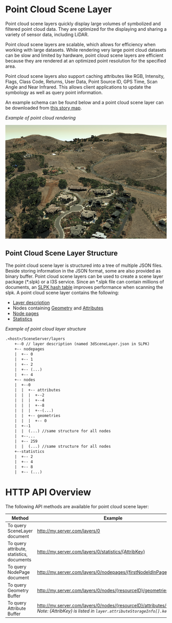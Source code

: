 # Point Cloud Scene Layer

Point cloud scene layers quickly display large volumes of symbolized and filtered point cloud data. They are optimized for the displaying and sharing a variety of sensor data, including LiDAR.  

Point cloud scene layers are scalable, which allows for efficiency when working with large datasets.  While rendering very large point cloud datasets can be slow and limited by hardware, point cloud scene layers are efficient because they are rendered at an optimized point resolution for the specified area. 

Point cloud scene layers also support caching attributes like RGB, Intensity, Flags, Class Code, Returns, User Data, Point Source ID, GPS Time, Scan Angle and Near Infrared.  This allows client applications to update the symbology as well as query point information.

An example schema can be found below and a point cloud scene layer can be downloaded from [this story map](<http://3dcities.maps.arcgis.com/apps/MapSeries/index.html?appid=444de19a88764d58885ea8e211e96ae8>).

*Example of point cloud rendering*

![Point Cloud Scene Layer](../img/point-cloud-scene-layer.png)

## Point Cloud Scene Layer Structure
The point cloud scene layer is structured into a tree of multiple JSON files. Beside storing information in the JSON format, some are also provided as binary buffer. Point cloud scene layers can be used to create a scene layer package (*.slpk) or a I3S service. Since an *.slpk file can contain millions of documents, an [SLPK hash table](slpk_hash_table.pcsl.md) improves performance when scanning the slpk. A point cloud scene layer contains the following:

- [Layer description](layer.pcsl.md)
- Nodes containing [Geometry](defaultGeometrySchema.pcsl.md) and [Attributes](attributeInfo.pcsl.md)
- [Node pages](nodepage.pcsl.md)
- [Statistics](statistics.pcsl.md)

*Example of point cloud layer structure*

```
.<host>/SceneServer/layers
	+--0 // layer description (named 3dSceneLayer.json in SLPK)
	+-- nodepages
	|  +-- 0
	|  +-- 1   
	|  +-- 2  
	|  +-- (...)
	|  +-- 4  
	+-- nodes
	|  +--0
	|  |  +-- attributes
	|  |  |  +--2 
	|  |  |  +--4
	|  |  |  +--8
	|  |  |  +--(...)
	|  |  +-- geometries
	|  |  |  +-- 0
	|  +--1 
	|  |  (...) //same structure for all nodes
	|  +--...
	|  +-- 259
	|  |  (...) //same structure for all nodes
	+--statistics
	|  +-- 2
	|  +-- 4
	|  +-- 8
	|  +-- (...)
```
# HTTP API Overview

The following API methods are available for point cloud scene layer:

|Method|Example|
|------|-------|
|To query SceneLayer document|http://my.server.com/layers/0|
|To query attribute, statistics, documents|http://my.server.com/layers/0/statistics/{AttribKey}|
|To query  NodePage  document|http://my.server.com/layers/0/nodepages/{firstNodeIdInPage} 
|To query  Geometry  Buffer|http://my.server.com/layers/0/nodes/{resourceID}/geometries/0 
|To query  Attribute  Buffer|http://my.server.com/layers/0/nodes/{resourceID}/attributes/{AttribKey}  _Note:  {AttribKey}  is listed in  `layer.attributeStorageInfo[].key`_ 

